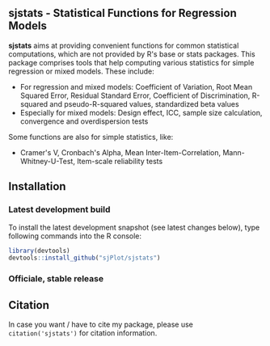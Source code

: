 sjstats - Statistical Functions for Regression Models
------------------------------------------------------------------------------
**sjstats** aims at providing convenient functions for common statistical computations, which are not provided by R's base or stats packages. This package comprises tools that help computing various statistics for simple regression or mixed models. These include:

* For regression and mixed models: Coefficient of Variation, Root Mean Squared Error, Residual Standard Error, Coefficient of Discrimination, R-squared and pseudo-R-squared values, standardized beta values
* Especially for mixed models: Design effect, ICC, sample size calculation, convergence and overdispersion tests

Some functions are also for simple statistics, like:

* Cramer's V, Cronbach's Alpha, Mean Inter-Item-Correlation, Mann-Whitney-U-Test, Item-scale reliability tests

## Installation

### Latest development build

To install the latest development snapshot (see latest changes below), type following commands into the R console:

```r
library(devtools)
devtools::install_github("sjPlot/sjstats")
```

### Officiale, stable release


## Citation

In case you want / have to cite my package, please use `citation('sjstats')` for citation information. 

